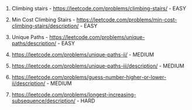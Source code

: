 1. Climbing stairs - https://leetcode.com/problems/climbing-stairs/ - EASY
   
2. Min Cost Climbing Stairs - https://leetcode.com/problems/min-cost-climbing-stairs/description/ - EASY

3. Unique Paths - https://leetcode.com/problems/unique-paths/description/ - EASY

4. https://leetcode.com/problems/unique-paths-ii/ - MEDIUM

5. https://leetcode.com/problems/unique-paths-iii/description/ - MEDIUM

6. https://leetcode.com/problems/guess-number-higher-or-lower-ii/description/ - MEDIUM

7. https://leetcode.com/problems/longest-increasing-subsequence/description/ - HARD

